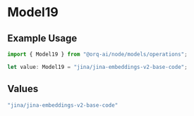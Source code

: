 # Model19

## Example Usage

```typescript
import { Model19 } from "@orq-ai/node/models/operations";

let value: Model19 = "jina/jina-embeddings-v2-base-code";
```

## Values

```typescript
"jina/jina-embeddings-v2-base-code"
```